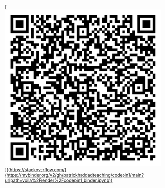 [<img src="qr-code-pin1.png">]((https://stackoverflow.com/](https://mybinder.org/v2/gh/patrickhaddadteaching/codepin1/main?urlpath=voila%2Frender%2Fcodepin1_binder.ipynb))
